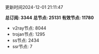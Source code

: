 更新时间2024-12-01 21:11:47

**总订阅: 3344**
**总节点: 25131**
**有效节点: 11780**
- v2ray节点: 8044
- trojan节点: 1295
- ss节点: 2434
- ssr节点: 7

